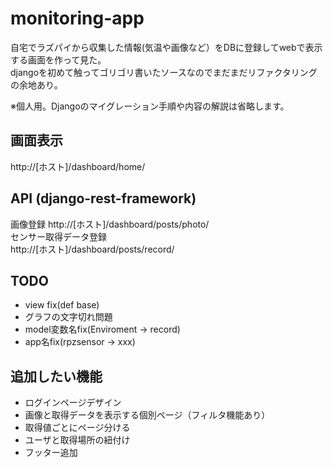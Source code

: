 # monitoring-app
自宅でラズパイから収集した情報(気温や画像など）をDBに登録してwebで表示する画面を作って見た。  
djangoを初めて触ってゴリゴリ書いたソースなのでまだまだリファクタリングの余地あり。

※個人用。Djangoのマイグレーション手順や内容の解説は省略します。

## 画面表示

http://[ホスト]/dashboard/home/  

## API (django-rest-framework)

画像登録
http://[ホスト]/dashboard/posts/photo/  
センサー取得データ登録  
http://[ホスト]/dashboard/posts/record/

## TODO

- view fix(def base)
- グラフの文字切れ問題
- model変数名fix(Enviroment -> record)
- app名fix(rpzsensor -> xxx)

## 追加したい機能

- ログインページデザイン
- 画像と取得データを表示する個別ページ（フィルタ機能あり）
- 取得値ごとにページ分ける
- ユーザと取得場所の紐付け
- フッター追加
